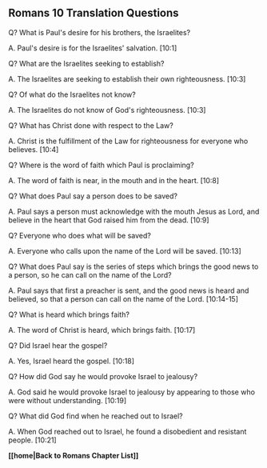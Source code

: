 ## Romans 10 Translation Questions ##

Q? What is Paul's desire for his brothers, the Israelites?

A. Paul's desire is for the Israelites' salvation. [10:1]

Q? What are the Israelites seeking to establish?

A. The Israelites are seeking to establish their own righteousness. [10:3]

Q? Of what do the Israelites not know?

A. The Israelites do not know of God's righteousness. [10:3]

Q? What has Christ done with respect to the Law?

A. Christ is the fulfillment of the Law for righteousness for everyone who believes. [10:4]

Q? Where is the word of faith which Paul is proclaiming?

A. The word of faith is near, in the mouth and in the heart. [10:8]

Q? What does Paul say a person does to be saved?

A. Paul says a person must acknowledge with the mouth Jesus as Lord, and believe in the heart that God raised him from the dead. [10:9]

Q? Everyone who does what will be saved?

A. Everyone who calls upon the name of the Lord will be saved. [10:13]

Q? What does Paul say is the series of steps which brings the good news to a person, so he can call on the name of the Lord?

A. Paul says that first a preacher is sent, and the good news is heard and believed, so that a person can call on the name of the Lord. [10:14-15]

Q? What is heard which brings faith?

A. The word of Christ is heard, which brings faith. [10:17]

Q? Did Israel hear the gospel?

A. Yes, Israel heard the gospel. [10:18]

Q? How did God say he would provoke Israel to jealousy?

A. God said he would provoke Israel to jealousy by appearing to those who were without understanding. [10:19]

Q? What did God find when he reached out to Israel?

A. When God reached out to Israel, he found a disobedient and resistant people. [10:21]

__[[home|Back to Romans Chapter List]]__

